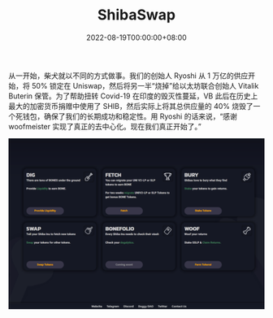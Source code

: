 ﻿---
title: "ShibaSwap"
description: "SHIB、LEASH、BONE — ShibaSwap — 创新奖励系统 — Shiba 孵化器 — 等等。 585k+ 社区成员和快速增长！"
date: 2022-08-19T00:00:00+08:00
lastmod: 2022-08-19T00:00:00+08:00
draft: false
authors: ["boogArno"]
featuredImage: "shibaswap.png"
tags: ["DeFi","ShibaSwap"]
categories: ["nfts"]
nfts: ["DeFi"]
blockchain: ""
website: "https://shibaswap.com"
twitter: "https://twitter.com/shibtoken"
discord: "https://discord.com/invite/shibatoken"
telegram: "https://t.me/shibainuthedogecoinkiller"
github: ""
youtube: ""
twitch: ""
facebook: ""
instagram: ""
reddit: ""
medium: ""
steam: ""
gitbook: ""
googleplay: ""
appstore: ""
status: "Live"
weight: 
lightgallery: true
toc: true
pinned: false
recommend: false
recommend1: false
---
从一开始，柴犬就以不同的方式做事。我们的创始人 Ryoshi 从 1 万亿的供应开始，将 50% 锁定在 Uniswap，然后将另一半“烧掉”给以太坊联合创始人 Vitalik Buterin 保管。为了帮助扭转 Covid-19 在印度的毁灭性蔓延，VB 此后在历史上最大的加密货币捐赠中使用了 SHIB，然后实际上将其总供应量的 40% 烧毁了一个死钱包，确保了我们的长期成功和稳定性。用 Ryoshi 的话来说，“感谢 woofmeister 实现了真正的去中心化。现在我们真正开始了。”

![shibaswap-dapp-defi-ethereum-image1_b66b75d6bef2a00fa58011593ce992d0](shibaswap-dapp-defi-ethereum-image1_b66b75d6bef2a00fa58011593ce992d0.png)